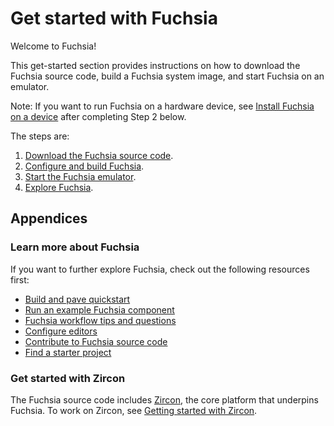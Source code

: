 # Get started with Fuchsia

Welcome to Fuchsia!

This get-started section provides instructions on how to download the
Fuchsia source code, build a Fuchsia system image, and start Fuchsia on
an emulator.

Note: If you want to run Fuchsia on a hardware device, see
[Install Fuchsia on a device][install-fuchsia-on-a-device] after completing
Step 2 below.

The steps are:

1.  [Download the Fuchsia source code][download-fuchsia].
1.  [Configure and build Fuchsia][build-fuchsia].
1.  [Start the Fuchsia emulator][start-the-fuchsia-emulator].
1.  [Explore Fuchsia][explore-fuchsia].

## Appendices

### Learn more about Fuchsia

If you want to further explore Fuchsia, check out the following resources first:

*   [Build and pave quickstart][build-and-pave]
*   [Run an example Fuchsia component][run-example]
*   [Fuchsia workflow tips and questions][fuchsia-faq]
*   [Configure editors][configure-editors]
*   [Contribute to Fuchsia source code][contribute-changes]
*   [Find a starter project][find-a-starter-project]

### Get started with Zircon

The Fuchsia source code includes [Zircon][zircon], the core platform that
underpins Fuchsia. To work on Zircon, see
[Getting started with Zircon][get-started-with-zircon].

<!-- Refernce links -->

[install-fuchsia-on-a-device]: /docs/development/hardware/paving.md
[download-fuchsia]: /docs/get-started/get_fuchsia_source.md
[build-fuchsia]: /docs/get-started/build_fuchsia.md
[start-the-fuchsia-emulator]: /docs/get-started/set_up_femu.md
[explore-fuchsia]: /docs/get-started/explore_fuchsia.md
[build-and-pave]: /docs/development/build/build_and_pave_quickstart.md
[run-example]: /docs/development/run/run-examples.md
[fuchsia-faq]: /docs/development/source_code/workflow_tips_and_faq.md
[configure-editors]: /docs/development/editors/
[contribute-changes]: /docs/development/source_code/contribute_changes.md
[find-a-starter-project]: /docs/contribute/open_projects/
[zircon]: /docs/concepts/kernel/README.md
[get-started-with-zircon]: /docs/development/kernel/getting_started.md
